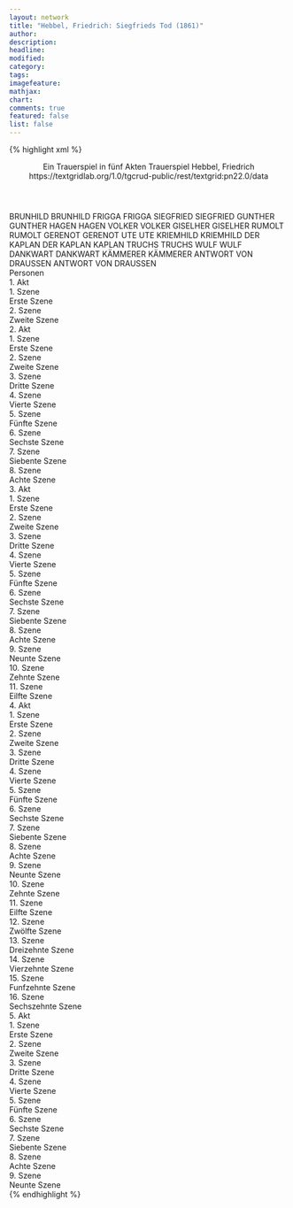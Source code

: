 ```yaml
---
layout: network
title: "Hebbel, Friedrich: Siegfrieds Tod (1861)"
author:
description:
headline:
modified:
category:
tags:
imagefeature:
mathjax:
chart:
comments: true
featured: false
list: false
---
```

{% highlight xml %}
<?xml-model href="https://raw.githubusercontent.com/DLiNa/project/master/rules/lina.rnc"?><?xml-model href="https://raw.githubusercontent.com/DLiNa/project/master/rules/lina.sch"?>
<play xmlns="http://lina.digital">
  <header>
    <title>Siegfrieds Tod</title>
  	<subtitle>Ein Trauerspiel in fünf Akten</subtitle>
  	<genretitle>Trauerspiel</genretitle>
    <author>Hebbel, Friedrich</author>
  	<date when="1861" type="premiere"/>
  	<date when="1862" type="print"/>
  	<source>https://textgridlab.org/1.0/tgcrud-public/rest/textgrid:pn22.0/data</source>
  </header>
  <personae>
    <character>
      <name>BRUNHILD</name>
      <alias xml:id="brunhild">
        <name>BRUNHILD</name>
      </alias>
    </character>
    <character>
      <name>FRIGGA</name>
      <alias xml:id="frigga">
        <name>FRIGGA</name>
      </alias>
    </character>
    <character>
      <name>SIEGFRIED</name>
      <alias xml:id="siegfried">
        <name>SIEGFRIED</name>
      </alias>
    </character>
    <character>
      <name>GUNTHER</name>
      <alias xml:id="gunther">
        <name>GUNTHER</name>
      </alias>
    </character>
    <character>
      <name>HAGEN</name>
      <alias xml:id="hagen">
        <name>HAGEN</name>
      </alias>
    </character>
    <character>
      <name>VOLKER</name>
      <alias xml:id="volker">
        <name>VOLKER</name>
      </alias>
    </character>
    <character>
      <name>GISELHER</name>
      <alias xml:id="giselher">
        <name>GISELHER</name>
      </alias>
    </character>
    <character>
      <name>RUMOLT</name>
      <alias xml:id="rumolt">
        <name>RUMOLT</name>
      </alias>
    </character>
    <character>
      <name>GERENOT</name>
      <alias xml:id="gerenot">
        <name>GERENOT</name>
      </alias>
    </character>
    <character>
      <name>UTE</name>
      <alias xml:id="ute">
        <name>UTE</name>
      </alias>
    </character>
    <character>
      <name>KRIEMHILD</name>
      <alias xml:id="kriemhild">
        <name>KRIEMHILD</name>
      </alias>
    </character>
    <character>
      <name>DER KAPLAN</name>
      <alias xml:id="der_kaplan">
        <name>DER KAPLAN</name>
      </alias>
    	<alias xml:id="kaplan">
    		<name>KAPLAN</name>
    	</alias>
    </character>
    <character>
      <name>TRUCHS</name>
      <alias xml:id="truchs">
        <name>TRUCHS</name>
      </alias>
    </character>
    <character>
      <name>WULF</name>
      <alias xml:id="wulf">
        <name>WULF</name>
      </alias>
    </character>
    <character>
      <name>DANKWART</name>
      <alias xml:id="dankwart">
        <name>DANKWART</name>
      </alias>
    </character>
    <character>
      <name>KÄMMERER</name>
      <alias xml:id="kämmerer">
        <name>KÄMMERER</name>
      </alias>
    </character>
    <character>
      <name>ANTWORT VON DRAUSSEN</name>
      <alias xml:id="antwort_von_draussen">
        <name>ANTWORT VON DRAUSSEN</name>
      </alias>
    </character>
  </personae>
  <text>
    <div>
      <head>Personen</head>
    </div>
    <div>
      <head>1. Akt</head>
      <div>
        <head>1. Szene</head>
        <div>
          <head>Erste Szene</head>
          <sp who="#brunhild">
            <amount n="25" unit="speech_acts"/>
            <amount n="231" unit="words"/>
            <amount n="45" unit="lines"/>
            <amount n="1221" unit="chars"/>
          </sp>
          <sp who="#frigga">
            <amount n="24" unit="speech_acts"/>
            <amount n="747" unit="words"/>
            <amount n="112" unit="lines"/>
            <amount n="3890" unit="chars"/>
          </sp>
        </div>
      </div>
      <div>
        <head>2. Szene</head>
        <div>
          <head>Zweite Szene</head>
          <sp who="#brunhild">
            <amount n="12" unit="speech_acts"/>
            <amount n="773" unit="words"/>
            <amount n="103" unit="lines"/>
            <amount n="4083" unit="chars"/>
          </sp>
          <sp who="#siegfried">
            <amount n="6" unit="speech_acts"/>
            <amount n="155" unit="words"/>
            <amount n="19" unit="lines"/>
            <amount n="767" unit="chars"/>
          </sp>
          <sp who="#gunther">
            <amount n="1" unit="speech_acts"/>
            <amount n="4" unit="words"/>
            <amount n="1" unit="lines"/>
            <amount n="18" unit="chars"/>
          </sp>
          <sp who="#hagen">
            <amount n="2" unit="speech_acts"/>
            <amount n="16" unit="words"/>
            <amount n="2" unit="lines"/>
            <amount n="83" unit="chars"/>
          </sp>
          <sp who="#volker">
            <amount n="1" unit="speech_acts"/>
            <amount n="127" unit="words"/>
            <amount n="16" unit="lines"/>
            <amount n="640" unit="chars"/>
          </sp>
          <sp who="#frigga">
            <amount n="5" unit="speech_acts"/>
            <amount n="88" unit="words"/>
            <amount n="12" unit="lines"/>
            <amount n="459" unit="chars"/>
          </sp>
        </div>
      </div>
    </div>
    <div>
      <head>2. Akt</head>
      <div>
        <head>1. Szene</head>
        <div>
          <head>Erste Szene</head>
          <sp who="#giselher">
            <amount n="3" unit="speech_acts"/>
            <amount n="103" unit="words"/>
            <amount n="13" unit="lines"/>
            <amount n="512" unit="chars"/>
          </sp>
          <sp who="#rumolt">
            <amount n="3" unit="speech_acts"/>
            <amount n="100" unit="words"/>
            <amount n="13" unit="lines"/>
            <amount n="510" unit="chars"/>
          </sp>
          <sp who="#gerenot">
            <amount n="2" unit="speech_acts"/>
            <amount n="20" unit="words"/>
            <amount n="4" unit="lines"/>
            <amount n="95" unit="chars"/>
          </sp>
        </div>
      </div>
      <div>
        <head>2. Szene</head>
        <div>
          <head>Zweite Szene</head>
          <sp who="#siegfried">
            <amount n="4" unit="speech_acts"/>
            <amount n="78" unit="words"/>
            <amount n="10" unit="lines"/>
            <amount n="400" unit="chars"/>
          </sp>
          <sp who="#giselher">
            <amount n="4" unit="speech_acts"/>
            <amount n="150" unit="words"/>
            <amount n="20" unit="lines"/>
            <amount n="784" unit="chars"/>
          </sp>
        </div>
      </div>
      <div>
        <head>3. Szene</head>
        <div>
          <head>Dritte Szene</head>
          <sp who="#siegfried">
            <amount n="11" unit="speech_acts"/>
            <amount n="141" unit="words"/>
            <amount n="25" unit="lines"/>
            <amount n="724" unit="chars"/>
          </sp>
          <sp who="#giselher">
            <amount n="8" unit="speech_acts"/>
            <amount n="206" unit="words"/>
            <amount n="31" unit="lines"/>
            <amount n="1061" unit="chars"/>
          </sp>
          <sp who="#ute">
            <amount n="5" unit="speech_acts"/>
            <amount n="111" unit="words"/>
            <amount n="17" unit="lines"/>
            <amount n="554" unit="chars"/>
          </sp>
          <sp who="#kriemhild">
            <amount n="6" unit="speech_acts"/>
            <amount n="33" unit="words"/>
            <amount n="7" unit="lines"/>
            <amount n="165" unit="chars"/>
          </sp>
        </div>
      </div>
      <div>
        <head>4. Szene</head>
        <div>
          <head>Vierte Szene</head>
          <sp who="#siegfried">
            <amount n="1" unit="speech_acts"/>
            <amount n="19" unit="words"/>
            <amount n="3" unit="lines"/>
            <amount n="100" unit="chars"/>
          </sp>
        </div>
      </div>
      <div>
        <head>5. Szene</head>
        <div>
          <head>Fünfte Szene</head>
          <sp who="#der_kaplan">
            <amount n="1" unit="speech_acts"/>
            <amount n="8" unit="words"/>
            <amount n="2" unit="lines"/>
            <amount n="52" unit="chars"/>
          </sp>
          <sp who="#siegfried">
            <amount n="2" unit="speech_acts"/>
            <amount n="7" unit="words"/>
            <amount n="2" unit="lines"/>
            <amount n="35" unit="chars"/>
          </sp>
          <sp who="#kaplan">
            <amount n="2" unit="speech_acts"/>
            <amount n="68" unit="words"/>
            <amount n="9" unit="lines"/>
            <amount n="352" unit="chars"/>
          </sp>
        </div>
      </div>
      <div>
        <head>6. Szene</head>
        <div>
          <head>Sechste Szene</head>
          <sp who="#gunther">
            <amount n="10" unit="speech_acts"/>
            <amount n="102" unit="words"/>
            <amount n="16" unit="lines"/>
            <amount n="500" unit="chars"/>
          </sp>
          <sp who="#volker">
            <amount n="1" unit="speech_acts"/>
            <amount n="4" unit="words"/>
            <amount n="1" unit="lines"/>
            <amount n="21" unit="chars"/>
          </sp>
          <sp who="#hagen">
            <amount n="12" unit="speech_acts"/>
            <amount n="213" unit="words"/>
            <amount n="33" unit="lines"/>
            <amount n="1112" unit="chars"/>
          </sp>
          <sp who="#siegfried">
            <amount n="9" unit="speech_acts"/>
            <amount n="219" unit="words"/>
            <amount n="33" unit="lines"/>
            <amount n="1164" unit="chars"/>
          </sp>
          <sp who="#ute">
            <amount n="5" unit="speech_acts"/>
            <amount n="146" unit="words"/>
            <amount n="20" unit="lines"/>
            <amount n="781" unit="chars"/>
          </sp>
          <sp who="#kriemhild">
            <amount n="10" unit="speech_acts"/>
            <amount n="151" unit="words"/>
            <amount n="23" unit="lines"/>
            <amount n="787" unit="chars"/>
          </sp>
          <sp who="#brunhild">
            <amount n="26" unit="speech_acts"/>
            <amount n="535" unit="words"/>
            <amount n="82" unit="lines"/>
            <amount n="2676" unit="chars"/>
          </sp>
          <sp who="#frigga">
            <amount n="12" unit="speech_acts"/>
            <amount n="99" unit="words"/>
            <amount n="19" unit="lines"/>
            <amount n="521" unit="chars"/>
          </sp>
        </div>
      </div>
      <div>
        <head>7. Szene</head>
        <div>
          <head>Siebente Szene</head>
          <sp who="#truchs">
            <amount n="10" unit="speech_acts"/>
            <amount n="184" unit="words"/>
            <amount n="29" unit="lines"/>
            <amount n="1019" unit="chars"/>
          </sp>
          <sp who="#wulf">
            <amount n="9" unit="speech_acts"/>
            <amount n="104" unit="words"/>
            <amount n="18" unit="lines"/>
            <amount n="545" unit="chars"/>
          </sp>
        </div>
      </div>
      <div>
        <head>8. Szene</head>
        <div>
          <head>Achte Szene</head>
          <sp who="#siegfried">
            <amount n="9" unit="speech_acts"/>
            <amount n="193" unit="words"/>
            <amount n="28" unit="lines"/>
            <amount n="967" unit="chars"/>
          </sp>
          <sp who="#hagen">
            <amount n="10" unit="speech_acts"/>
            <amount n="486" unit="words"/>
            <amount n="63" unit="lines"/>
            <amount n="2481" unit="chars"/>
          </sp>
          <sp who="#gunther">
            <amount n="2" unit="speech_acts"/>
            <amount n="23" unit="words"/>
            <amount n="4" unit="lines"/>
            <amount n="125" unit="chars"/>
          </sp>
        </div>
      </div>
    </div>
    <div>
      <head>3. Akt</head>
      <div>
        <head>1. Szene</head>
        <div>
          <head>Erste Szene</head>
          <sp who="#rumolt">
            <amount n="2" unit="speech_acts"/>
            <amount n="20" unit="words"/>
            <amount n="4" unit="lines"/>
            <amount n="112" unit="chars"/>
          </sp>
          <sp who="#dankwart">
            <amount n="2" unit="speech_acts"/>
            <amount n="82" unit="words"/>
            <amount n="11" unit="lines"/>
            <amount n="437" unit="chars"/>
          </sp>
        </div>
      </div>
      <div>
        <head>2. Szene</head>
        <div>
          <head>Zweite Szene</head>
          <sp who="#rumolt">
            <amount n="1" unit="speech_acts"/>
            <amount n="5" unit="words"/>
            <amount n="1" unit="lines"/>
            <amount n="32" unit="chars"/>
          </sp>
          <sp who="#dankwart">
            <amount n="1" unit="speech_acts"/>
            <amount n="35" unit="words"/>
            <amount n="5" unit="lines"/>
            <amount n="169" unit="chars"/>
          </sp>
        </div>
      </div>
      <div>
        <head>3. Szene</head>
        <div>
          <head>Dritte Szene</head>
          <sp who="#kriemhild">
            <amount n="33" unit="speech_acts"/>
            <amount n="500" unit="words"/>
            <amount n="79" unit="lines"/>
            <amount n="2577" unit="chars"/>
          </sp>
          <sp who="#siegfried">
            <amount n="33" unit="speech_acts"/>
            <amount n="350" unit="words"/>
            <amount n="63" unit="lines"/>
            <amount n="1720" unit="chars"/>
          </sp>
        </div>
      </div>
      <div>
        <head>4. Szene</head>
        <div>
          <head>Vierte Szene</head>
          <sp who="#brunhild">
            <amount n="14" unit="speech_acts"/>
            <amount n="557" unit="words"/>
            <amount n="77" unit="lines"/>
            <amount n="2844" unit="chars"/>
          </sp>
          <sp who="#gunther">
            <amount n="13" unit="speech_acts"/>
            <amount n="90" unit="words"/>
            <amount n="17" unit="lines"/>
            <amount n="445" unit="chars"/>
          </sp>
        </div>
      </div>
      <div>
        <head>5. Szene</head>
        <div>
          <head>Fünfte Szene</head>
          <sp who="#ute">
            <amount n="4" unit="speech_acts"/>
            <amount n="24" unit="words"/>
            <amount n="5" unit="lines"/>
            <amount n="129" unit="chars"/>
          </sp>
          <sp who="#frigga">
            <amount n="4" unit="speech_acts"/>
            <amount n="112" unit="words"/>
            <amount n="16" unit="lines"/>
            <amount n="571" unit="chars"/>
          </sp>
        </div>
      </div>
      <div>
        <head>6. Szene</head>
        <div>
          <head>Sechste Szene</head>
          <sp who="#kriemhild">
            <amount n="26" unit="speech_acts"/>
            <amount n="373" unit="words"/>
            <amount n="61" unit="lines"/>
            <amount n="1891" unit="chars"/>
          </sp>
          <sp who="#brunhild">
            <amount n="25" unit="speech_acts"/>
            <amount n="545" unit="words"/>
            <amount n="78" unit="lines"/>
            <amount n="2766" unit="chars"/>
          </sp>
        </div>
      </div>
      <div>
        <head>7. Szene</head>
        <div>
          <head>Siebente Szene</head>
          <sp who="#brunhild">
            <amount n="7" unit="speech_acts"/>
            <amount n="104" unit="words"/>
            <amount n="15" unit="lines"/>
            <amount n="478" unit="chars"/>
          </sp>
          <sp who="#frigga">
            <amount n="6" unit="speech_acts"/>
            <amount n="90" unit="words"/>
            <amount n="16" unit="lines"/>
            <amount n="463" unit="chars"/>
          </sp>
        </div>
      </div>
      <div>
        <head>8. Szene</head>
        <div>
          <head>Achte Szene</head>
          <sp who="#hagen">
            <amount n="3" unit="speech_acts"/>
            <amount n="11" unit="words"/>
            <amount n="3" unit="lines"/>
            <amount n="53" unit="chars"/>
          </sp>
          <sp who="#brunhild">
            <amount n="2" unit="speech_acts"/>
            <amount n="11" unit="words"/>
            <amount n="2" unit="lines"/>
            <amount n="58" unit="chars"/>
          </sp>
          <sp who="#gunther">
            <amount n="1" unit="speech_acts"/>
            <amount n="2" unit="words"/>
            <amount n="1" unit="lines"/>
            <amount n="13" unit="chars"/>
          </sp>
          <sp who="#frigga">
            <amount n="1" unit="speech_acts"/>
            <amount n="18" unit="words"/>
            <amount n="3" unit="lines"/>
            <amount n="95" unit="chars"/>
          </sp>
        </div>
      </div>
      <div>
        <head>9. Szene</head>
        <div>
          <head>Neunte Szene</head>
          <sp who="#kriemhild">
            <amount n="3" unit="speech_acts"/>
            <amount n="48" unit="words"/>
            <amount n="7" unit="lines"/>
            <amount n="240" unit="chars"/>
          </sp>
          <sp who="#gunther">
            <amount n="1" unit="speech_acts"/>
            <amount n="6" unit="words"/>
            <amount n="1" unit="lines"/>
            <amount n="24" unit="chars"/>
          </sp>
          <sp who="#siegfried">
            <amount n="4" unit="speech_acts"/>
            <amount n="27" unit="words"/>
            <amount n="6" unit="lines"/>
            <amount n="148" unit="chars"/>
          </sp>
          <sp who="#hagen">
            <amount n="3" unit="speech_acts"/>
            <amount n="49" unit="words"/>
            <amount n="8" unit="lines"/>
            <amount n="248" unit="chars"/>
          </sp>
          <sp who="#brunhild">
            <amount n="2" unit="speech_acts"/>
            <amount n="1" unit="words"/>
            <amount n="1" unit="lines"/>
            <amount n="2" unit="chars"/>
          </sp>
        </div>
      </div>
      <div>
        <head>10. Szene</head>
        <div>
          <head>Zehnte Szene</head>
          <sp who="#hagen">
            <amount n="6" unit="speech_acts"/>
            <amount n="129" unit="words"/>
            <amount n="18" unit="lines"/>
            <amount n="683" unit="chars"/>
          </sp>
          <sp who="#gunther">
            <amount n="2" unit="speech_acts"/>
            <amount n="4" unit="words"/>
            <amount n="2" unit="lines"/>
            <amount n="20" unit="chars"/>
          </sp>
          <sp who="#brunhild">
            <amount n="1" unit="speech_acts"/>
            <amount n="9" unit="words"/>
            <amount n="1" unit="lines"/>
            <amount n="48" unit="chars"/>
          </sp>
          <sp who="#giselher">
            <amount n="2" unit="speech_acts"/>
            <amount n="31" unit="words"/>
            <amount n="4" unit="lines"/>
            <amount n="160" unit="chars"/>
          </sp>
          <sp who="#gerenot">
            <amount n="1" unit="speech_acts"/>
            <amount n="16" unit="words"/>
            <amount n="2" unit="lines"/>
            <amount n="95" unit="chars"/>
          </sp>
        </div>
      </div>
      <div>
        <head>11. Szene</head>
        <div>
          <head>Eilfte Szene</head>
          <sp who="#brunhild">
            <amount n="4" unit="speech_acts"/>
            <amount n="49" unit="words"/>
            <amount n="7" unit="lines"/>
            <amount n="266" unit="chars"/>
          </sp>
          <sp who="#frigga">
            <amount n="3" unit="speech_acts"/>
            <amount n="8" unit="words"/>
            <amount n="3" unit="lines"/>
            <amount n="52" unit="chars"/>
          </sp>
        </div>
      </div>
    </div>
    <div>
      <head>4. Akt</head>
      <div>
        <head>1. Szene</head>
        <div>
          <head>Erste Szene</head>
          <sp who="#hagen">
            <amount n="2" unit="speech_acts"/>
            <amount n="44" unit="words"/>
            <amount n="6" unit="lines"/>
            <amount n="238" unit="chars"/>
          </sp>
          <sp who="#giselher">
            <amount n="1" unit="speech_acts"/>
            <amount n="16" unit="words"/>
            <amount n="2" unit="lines"/>
            <amount n="86" unit="chars"/>
          </sp>
        </div>
      </div>
      <div>
        <head>2. Szene</head>
        <div>
          <head>Zweite Szene</head>
          <sp who="#siegfried">
            <amount n="13" unit="speech_acts"/>
            <amount n="653" unit="words"/>
            <amount n="89" unit="lines"/>
            <amount n="3418" unit="chars"/>
          </sp>
          <sp who="#hagen">
            <amount n="9" unit="speech_acts"/>
            <amount n="99" unit="words"/>
            <amount n="18" unit="lines"/>
            <amount n="500" unit="chars"/>
          </sp>
          <sp who="#volker">
            <amount n="1" unit="speech_acts"/>
            <amount n="5" unit="words"/>
            <amount n="1" unit="lines"/>
            <amount n="22" unit="chars"/>
          </sp>
          <sp who="#gunther">
            <amount n="3" unit="speech_acts"/>
            <amount n="12" unit="words"/>
            <amount n="4" unit="lines"/>
            <amount n="58" unit="chars"/>
          </sp>
          <sp who="#giselher">
            <amount n="1" unit="speech_acts"/>
            <amount n="19" unit="words"/>
            <amount n="3" unit="lines"/>
            <amount n="92" unit="chars"/>
          </sp>
        </div>
      </div>
      <div>
        <head>3. Szene</head>
        <div>
          <head>Dritte Szene</head>
          <sp who="#hagen">
            <amount n="8" unit="speech_acts"/>
            <amount n="226" unit="words"/>
            <amount n="30" unit="lines"/>
            <amount n="1164" unit="chars"/>
          </sp>
          <sp who="#gunther">
            <amount n="6" unit="speech_acts"/>
            <amount n="96" unit="words"/>
            <amount n="15" unit="lines"/>
            <amount n="505" unit="chars"/>
          </sp>
          <sp who="#giselher">
            <amount n="1" unit="speech_acts"/>
            <amount n="9" unit="words"/>
            <amount n="1" unit="lines"/>
            <amount n="43" unit="chars"/>
          </sp>
        </div>
      </div>
      <div>
        <head>4. Szene</head>
        <div>
          <head>Vierte Szene</head>
          <sp who="#giselher">
            <amount n="4" unit="speech_acts"/>
            <amount n="45" unit="words"/>
            <amount n="7" unit="lines"/>
            <amount n="227" unit="chars"/>
          </sp>
          <sp who="#volker">
            <amount n="5" unit="speech_acts"/>
            <amount n="118" unit="words"/>
            <amount n="18" unit="lines"/>
            <amount n="624" unit="chars"/>
          </sp>
          <sp who="#gunther">
            <amount n="3" unit="speech_acts"/>
            <amount n="12" unit="words"/>
            <amount n="4" unit="lines"/>
            <amount n="58" unit="chars"/>
          </sp>
          <sp who="#dankwart">
            <amount n="1" unit="speech_acts"/>
            <amount n="52" unit="words"/>
            <amount n="7" unit="lines"/>
            <amount n="262" unit="chars"/>
          </sp>
        </div>
      </div>
      <div>
        <head>5. Szene</head>
        <div>
          <head>Fünfte Szene</head>
          <sp who="#volker">
            <amount n="1" unit="speech_acts"/>
            <amount n="15" unit="words"/>
            <amount n="2" unit="lines"/>
            <amount n="81" unit="chars"/>
          </sp>
        </div>
      </div>
      <div>
        <head>6. Szene</head>
        <div>
          <head>Sechste Szene</head>
          <sp who="#hagen">
            <amount n="28" unit="speech_acts"/>
            <amount n="672" unit="words"/>
            <amount n="93" unit="lines"/>
            <amount n="3349" unit="chars"/>
          </sp>
          <sp who="#kriemhild">
            <amount n="28" unit="speech_acts"/>
            <amount n="340" unit="words"/>
            <amount n="56" unit="lines"/>
            <amount n="1706" unit="chars"/>
          </sp>
        </div>
      </div>
      <div>
        <head>7. Szene</head>
        <div>
          <head>Siebente Szene</head>
          <sp who="#hagen">
            <amount n="1" unit="speech_acts"/>
            <amount n="60" unit="words"/>
            <amount n="7" unit="lines"/>
            <amount n="303" unit="chars"/>
          </sp>
        </div>
      </div>
      <div>
        <head>8. Szene</head>
        <div>
          <head>Achte Szene</head>
          <sp who="#kaplan">
            <amount n="4" unit="speech_acts"/>
            <amount n="442" unit="words"/>
            <amount n="59" unit="lines"/>
            <amount n="2349" unit="chars"/>
          </sp>
          <sp who="#ute">
            <amount n="4" unit="speech_acts"/>
            <amount n="30" unit="words"/>
            <amount n="6" unit="lines"/>
            <amount n="154" unit="chars"/>
          </sp>
          <sp who="#kriemhild">
            <amount n="2" unit="speech_acts"/>
            <amount n="36" unit="words"/>
            <amount n="6" unit="lines"/>
            <amount n="194" unit="chars"/>
          </sp>
        </div>
      </div>
      <div>
        <head>9. Szene</head>
        <div>
          <head>Neunte Szene</head>
          <sp who="#gunther">
            <amount n="6" unit="speech_acts"/>
            <amount n="97" unit="words"/>
            <amount n="17" unit="lines"/>
            <amount n="502" unit="chars"/>
          </sp>
          <sp who="#giselher">
            <amount n="1" unit="speech_acts"/>
            <amount n="12" unit="words"/>
            <amount n="2" unit="lines"/>
            <amount n="54" unit="chars"/>
          </sp>
          <sp who="#hagen">
            <amount n="6" unit="speech_acts"/>
            <amount n="113" unit="words"/>
            <amount n="17" unit="lines"/>
            <amount n="577" unit="chars"/>
          </sp>
        </div>
      </div>
      <div>
        <head>10. Szene</head>
        <div>
          <head>Zehnte Szene</head>
          <sp who="#hagen">
            <amount n="9" unit="speech_acts"/>
            <amount n="131" unit="words"/>
            <amount n="22" unit="lines"/>
            <amount n="676" unit="chars"/>
          </sp>
          <sp who="#siegfried">
            <amount n="8" unit="speech_acts"/>
            <amount n="142" unit="words"/>
            <amount n="21" unit="lines"/>
            <amount n="678" unit="chars"/>
          </sp>
          <sp who="#giselher">
            <amount n="1" unit="speech_acts"/>
            <amount n="4" unit="words"/>
            <amount n="1" unit="lines"/>
            <amount n="19" unit="chars"/>
          </sp>
          <sp who="#gerenot">
            <amount n="1" unit="speech_acts"/>
            <amount n="4" unit="words"/>
            <amount n="1" unit="lines"/>
            <amount n="24" unit="chars"/>
          </sp>
        </div>
      </div>
      <div>
        <head>11. Szene</head>
        <div>
          <head>Eilfte Szene</head>
          <sp who="#kriemhild">
            <amount n="8" unit="speech_acts"/>
            <amount n="35" unit="words"/>
            <amount n="9" unit="lines"/>
            <amount n="166" unit="chars"/>
          </sp>
          <sp who="#siegfried">
            <amount n="9" unit="speech_acts"/>
            <amount n="153" unit="words"/>
            <amount n="23" unit="lines"/>
            <amount n="811" unit="chars"/>
          </sp>
          <sp who="#hagen">
            <amount n="3" unit="speech_acts"/>
            <amount n="27" unit="words"/>
            <amount n="5" unit="lines"/>
            <amount n="122" unit="chars"/>
          </sp>
        </div>
      </div>
      <div>
        <head>12. Szene</head>
        <div>
          <head>Zwölfte Szene</head>
          <sp who="#kriemhild">
            <amount n="3" unit="speech_acts"/>
            <amount n="17" unit="words"/>
            <amount n="3" unit="lines"/>
            <amount n="87" unit="chars"/>
          </sp>
          <sp who="#siegfried">
            <amount n="2" unit="speech_acts"/>
            <amount n="16" unit="words"/>
            <amount n="4" unit="lines"/>
            <amount n="74" unit="chars"/>
          </sp>
          <sp who="#hagen">
            <amount n="2" unit="speech_acts"/>
            <amount n="19" unit="words"/>
            <amount n="3" unit="lines"/>
            <amount n="109" unit="chars"/>
          </sp>
          <sp who="#hagen #siegfried">
            <amount n="1" unit="speech_acts"/>
          </sp>
        </div>
      </div>
      <div>
        <head>13. Szene</head>
        <div>
          <head>Dreizehnte Szene</head>
          <sp who="#kriemhild">
            <amount n="1" unit="speech_acts"/>
            <amount n="26" unit="words"/>
            <amount n="3" unit="lines"/>
            <amount n="124" unit="chars"/>
          </sp>
        </div>
      </div>
      <div>
        <head>14. Szene</head>
        <div>
          <head>Vierzehnte Szene</head>
          <sp who="#kriemhild">
            <amount n="7" unit="speech_acts"/>
            <amount n="103" unit="words"/>
            <amount n="16" unit="lines"/>
            <amount n="531" unit="chars"/>
          </sp>
          <sp who="#gerenot">
            <amount n="3" unit="speech_acts"/>
            <amount n="19" unit="words"/>
            <amount n="3" unit="lines"/>
            <amount n="93" unit="chars"/>
          </sp>
          <sp who="#giselher">
            <amount n="4" unit="speech_acts"/>
            <amount n="48" unit="words"/>
            <amount n="8" unit="lines"/>
            <amount n="215" unit="chars"/>
          </sp>
        </div>
      </div>
      <div>
        <head>15. Szene</head>
        <div>
          <head>Funfzehnte Szene</head>
          <sp who="#kriemhild">
            <amount n="4" unit="speech_acts"/>
            <amount n="28" unit="words"/>
            <amount n="5" unit="lines"/>
            <amount n="139" unit="chars"/>
          </sp>
          <sp who="#frigga">
            <amount n="4" unit="speech_acts"/>
            <amount n="35" unit="words"/>
            <amount n="7" unit="lines"/>
            <amount n="174" unit="chars"/>
          </sp>
        </div>
      </div>
      <div>
        <head>16. Szene</head>
        <div>
          <head>Sechszehnte Szene</head>
          <sp who="#kriemhild">
            <amount n="1" unit="speech_acts"/>
            <amount n="94" unit="words"/>
            <amount n="12" unit="lines"/>
            <amount n="493" unit="chars"/>
          </sp>
        </div>
      </div>
    </div>
    <div>
      <head>5. Akt</head>
      <div>
        <head>1. Szene</head>
        <div>
          <head>Erste Szene</head>
          <sp who="#hagen">
            <amount n="5" unit="speech_acts"/>
            <amount n="265" unit="words"/>
            <amount n="38" unit="lines"/>
            <amount n="1348" unit="chars"/>
          </sp>
          <sp who="#gunther">
            <amount n="5" unit="speech_acts"/>
            <amount n="28" unit="words"/>
            <amount n="6" unit="lines"/>
            <amount n="134" unit="chars"/>
          </sp>
        </div>
      </div>
      <div>
        <head>2. Szene</head>
        <div>
          <head>Zweite Szene</head>
          <sp who="#siegfried">
            <amount n="21" unit="speech_acts"/>
            <amount n="938" unit="words"/>
            <amount n="134" unit="lines"/>
            <amount n="4830" unit="chars"/>
          </sp>
          <sp who="#hagen">
            <amount n="18" unit="speech_acts"/>
            <amount n="259" unit="words"/>
            <amount n="41" unit="lines"/>
            <amount n="1327" unit="chars"/>
          </sp>
          <sp who="#gunther">
            <amount n="2" unit="speech_acts"/>
            <amount n="6" unit="words"/>
            <amount n="2" unit="lines"/>
            <amount n="28" unit="chars"/>
          </sp>
          <sp who="#volker">
            <amount n="2" unit="speech_acts"/>
            <amount n="79" unit="words"/>
            <amount n="12" unit="lines"/>
            <amount n="413" unit="chars"/>
          </sp>
          <sp who="#dankwart">
            <amount n="3" unit="speech_acts"/>
            <amount n="5" unit="words"/>
            <amount n="2" unit="lines"/>
            <amount n="20" unit="chars"/>
          </sp>
        </div>
      </div>
      <div>
        <head>3. Szene</head>
        <div>
          <head>Dritte Szene</head>
          <sp who="#kriemhild">
            <amount n="1" unit="speech_acts"/>
            <amount n="44" unit="words"/>
            <amount n="6" unit="lines"/>
            <amount n="211" unit="chars"/>
          </sp>
        </div>
      </div>
      <div>
        <head>4. Szene</head>
        <div>
          <head>Vierte Szene</head>
          <sp who="#ute">
            <amount n="10" unit="speech_acts"/>
            <amount n="173" unit="words"/>
            <amount n="27" unit="lines"/>
            <amount n="826" unit="chars"/>
          </sp>
          <sp who="#kriemhild">
            <amount n="9" unit="speech_acts"/>
            <amount n="91" unit="words"/>
            <amount n="19" unit="lines"/>
            <amount n="469" unit="chars"/>
          </sp>
        </div>
      </div>
      <div>
        <head>5. Szene</head>
        <div>
          <head>Fünfte Szene</head>
          <sp who="#kämmerer">
            <amount n="7" unit="speech_acts"/>
            <amount n="23" unit="words"/>
            <amount n="6" unit="lines"/>
            <amount n="104" unit="chars"/>
          </sp>
          <sp who="#ute">
            <amount n="10" unit="speech_acts"/>
            <amount n="45" unit="words"/>
            <amount n="13" unit="lines"/>
            <amount n="203" unit="chars"/>
          </sp>
          <sp who="#kriemhild">
            <amount n="4" unit="speech_acts"/>
            <amount n="95" unit="words"/>
            <amount n="14" unit="lines"/>
            <amount n="452" unit="chars"/>
          </sp>
        </div>
      </div>
      <div>
        <head>6. Szene</head>
        <div>
          <head>Sechste Szene</head>
          <sp who="#ute">
            <amount n="2" unit="speech_acts"/>
            <amount n="13" unit="words"/>
            <amount n="3" unit="lines"/>
            <amount n="72" unit="chars"/>
          </sp>
          <sp who="#gunther">
            <amount n="3" unit="speech_acts"/>
            <amount n="36" unit="words"/>
            <amount n="6" unit="lines"/>
            <amount n="183" unit="chars"/>
          </sp>
          <sp who="#dankwart">
            <amount n="2" unit="speech_acts"/>
            <amount n="25" unit="words"/>
            <amount n="4" unit="lines"/>
            <amount n="139" unit="chars"/>
          </sp>
        </div>
      </div>
      <div>
        <head>7. Szene</head>
        <div>
          <head>Siebente Szene</head>
          <sp who="#kaplan">
            <amount n="4" unit="speech_acts"/>
            <amount n="61" unit="words"/>
            <amount n="9" unit="lines"/>
            <amount n="324" unit="chars"/>
          </sp>
          <sp who="#gunther">
            <amount n="2" unit="speech_acts"/>
            <amount n="11" unit="words"/>
            <amount n="3" unit="lines"/>
            <amount n="45" unit="chars"/>
          </sp>
          <sp who="#dankwart">
            <amount n="2" unit="speech_acts"/>
            <amount n="37" unit="words"/>
            <amount n="6" unit="lines"/>
            <amount n="207" unit="chars"/>
          </sp>
          <sp who="#ute">
            <amount n="6" unit="speech_acts"/>
            <amount n="42" unit="words"/>
            <amount n="8" unit="lines"/>
            <amount n="201" unit="chars"/>
          </sp>
          <sp who="#kriemhild">
            <amount n="9" unit="speech_acts"/>
            <amount n="310" unit="words"/>
            <amount n="47" unit="lines"/>
            <amount n="1537" unit="chars"/>
          </sp>
          <sp who="#rumolt">
            <amount n="1" unit="speech_acts"/>
            <amount n="23" unit="words"/>
            <amount n="4" unit="lines"/>
            <amount n="127" unit="chars"/>
          </sp>
        </div>
      </div>
      <div>
        <head>8. Szene</head>
        <div>
          <head>Achte Szene</head>
          <sp who="#kriemhild">
            <amount n="2" unit="speech_acts"/>
            <amount n="35" unit="words"/>
            <amount n="6" unit="lines"/>
            <amount n="184" unit="chars"/>
          </sp>
          <sp who="#gunther">
            <amount n="1" unit="speech_acts"/>
            <amount n="3" unit="words"/>
            <amount n="1" unit="lines"/>
            <amount n="16" unit="chars"/>
          </sp>
        </div>
      </div>
      <div>
        <head>9. Szene</head>
        <div>
          <head>Neunte Szene</head>
          <sp who="#kaplan">
            <amount n="13" unit="speech_acts"/>
            <amount n="258" unit="words"/>
            <amount n="41" unit="lines"/>
            <amount n="1447" unit="chars"/>
          </sp>
          <sp who="#antwort_von_draussen">
            <amount n="3" unit="speech_acts"/>
            <amount n="40" unit="words"/>
            <amount n="6" unit="lines"/>
            <amount n="185" unit="chars"/>
          </sp>
          <sp who="#kriemhild">
            <amount n="14" unit="speech_acts"/>
            <amount n="323" unit="words"/>
            <amount n="48" unit="lines"/>
            <amount n="1725" unit="chars"/>
          </sp>
          <sp who="#hagen">
            <amount n="12" unit="speech_acts"/>
            <amount n="179" unit="words"/>
            <amount n="28" unit="lines"/>
            <amount n="903" unit="chars"/>
          </sp>
          <sp who="#gunther">
            <amount n="2" unit="speech_acts"/>
            <amount n="8" unit="words"/>
            <amount n="2" unit="lines"/>
            <amount n="49" unit="chars"/>
          </sp>
          <sp who="#ute #gunther #kriemhild">
            <amount n="1" unit="speech_acts"/>
            <amount n="3" unit="words"/>
            <amount n="1" unit="lines"/>
            <amount n="16" unit="chars"/>
          </sp>
          <sp who="#giselher">
            <amount n="1" unit="speech_acts"/>
            <amount n="3" unit="words"/>
            <amount n="1" unit="lines"/>
            <amount n="15" unit="chars"/>
          </sp>
          <sp who="#ute">
            <amount n="3" unit="speech_acts"/>
            <amount n="26" unit="words"/>
            <amount n="5" unit="lines"/>
            <amount n="146" unit="chars"/>
          </sp>
        </div>
      </div>
    </div>
  </text>
</play>
{% endhighlight %}
